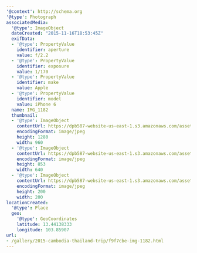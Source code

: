 ```yaml
---
'@context': http://schema.org
'@type': Photograph
associatedMedia:
  '@type': ImageObject
  dateCreated: "2015-11-16T18:53:45Z"
  exifData:
  - '@type': PropertyValue
    identifier: aperture
    value: f/2.2
  - '@type': PropertyValue
    identifier: exposure
    value: 1/170
  - '@type': PropertyValue
    identifier: make
    value: Apple
  - '@type': PropertyValue
    identifier: model
    value: iPhone 6
  name: IMG_1182
  thumbnail:
  - '@type': ImageObject
    contentUrl: https://dpb587-website-us-east-1.s3.amazonaws.com/asset/gallery/2015-cambodia-thailand-trip/f9f7cbe-img-1182~1280.jpg
    encodingFormat: image/jpeg
    height: 1280
    width: 960
  - '@type': ImageObject
    contentUrl: https://dpb587-website-us-east-1.s3.amazonaws.com/asset/gallery/2015-cambodia-thailand-trip/f9f7cbe-img-1182~640w.jpg
    encodingFormat: image/jpeg
    height: 853
    width: 640
  - '@type': ImageObject
    contentUrl: https://dpb587-website-us-east-1.s3.amazonaws.com/asset/gallery/2015-cambodia-thailand-trip/f9f7cbe-img-1182~200x200.jpg
    encodingFormat: image/jpeg
    height: 200
    width: 200
locationCreated:
  '@type': Place
  geo:
    '@type': GeoCoordinates
    latitude: 13.44138333
    longitude: 103.85907
url:
- /gallery/2015-cambodia-thailand-trip/f9f7cbe-img-1182.html
---
```


